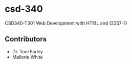 # csd-340
CSD340-T301 Web Development with HTML and (2257-1)
## Contributors
- Dr. Toni Farley
- Mallorie White
